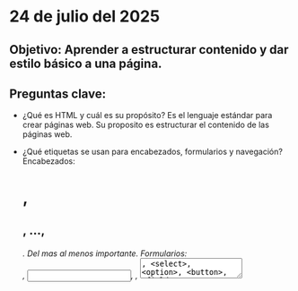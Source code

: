 # 24 de julio del 2025

## Objetivo: Aprender a estructurar contenido y dar estilo básico a una página.

## Preguntas clave:

* ¿Qué es HTML y cuál es su propósito?
Es el lenguaje estándar para crear páginas web. Su proposito es estructurar el contenido de las páginas web.

* ¿Qué etiquetas se usan para encabezados, formularios y navegación?
Encabezados: <h1>, <h2>, ..., <h6>. Del mas al menos importante.
Formularios: <form>, <input>, <label>, <textarea>, <select>, <option>, <button>, <fieldset>, y <legend>.  Estas etiquetas permiten crear campos de entrada, listas desplegables, botones, áreas de texto y organizar los campos del formulario.
Navegación: <nav> (se usa para definir una sección de navegación) y <a> (crea enlaces).

* ¿Cómo se hace que una página sea responsive?
1. Planifica el sitio web.
2. Codifica con HTML y CSS.
3. Prueba tus versiones.

## Tareas:

* Crear el archivo index.html con estructura base.

```
<!DOCTYPE html>
<html>
<head>
    <title>Mi primera pagina web</title>
</head>
<body>
    <h1>Hola Mundo!</h1>
    <p>Este es un parrafo de ejemplo.</p>
</body>
</html>
```

* Crear style.css y probar estilos simples.

El encabezado <h1> color rojo y el parrafo <p> color azul.

```
<style>
    h1 {
        color: red;
    }

    p {
        color: blue;
    }
</style>
```

* Añadir un formulario básico para agendar una cita (nombre, fecha, hora).

```
<h1>Reservation Form</h1>
<label for="fname">Full name:</label>
<input type="text" id="fname" name="fname"><br><br>
<label for="dtime">Datetime:</label>
<input type="datetime-local" id="dtime" name="dtime"><br><br>
```